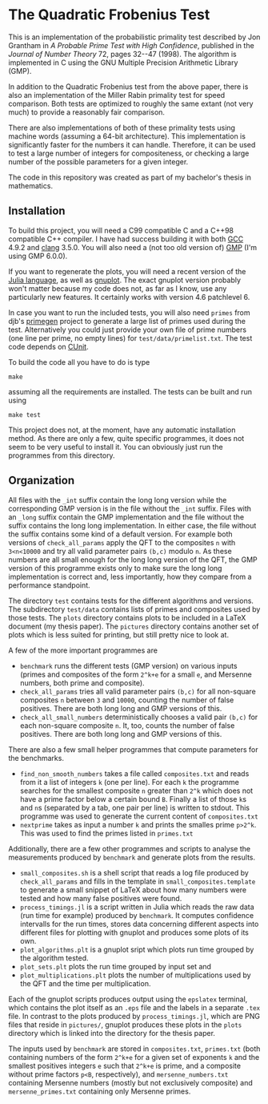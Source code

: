 The Quadratic Frobenius Test
============================

This is an implementation of the probabilistic primality test described by Jon
Grantham in *A Probable Prime Test with High Confidence*, published in the
*Journal of Number Theory* 72, pages 32--47 (1998).  The algorithm is
implemented in C using the GNU Multiple Precision Arithmetic Library (GMP).

In addition to the Quadratic Frobenius test from the above paper, there is
also an implementation of the Miller Rabin primality test for speed comparison.
Both tests are optimized to roughly the same extant (not very much) to provide
a reasonably fair comparison.

There are also implementations of both of these primality tests using machine
words (assuming a 64-bit architecture).  This implementation is significantly
faster for the numbers it can handle.  Therefore, it can be used to test a
large number of integers for compositeness, or checking a large number of the
possible parameters for a given integer.

The code in this repository was created as part of my bachelor's thesis in
mathematics.


Installation
------------

To build this project, you will need a C99 compatible C and a C++98 compatible
C++ compiler.  I have had success building it with both
[GCC](https://gcc.gnu.org/) 4.9.2 and [clang](http://clang.llvm.org/) 3.5.0.
You will also need a (not too old version of) [GMP](http://gmplib.org/)
(I'm using GMP 6.0.0).

If you want to regenerate the plots, you will need a recent version of the
[Julia language](http://www.julialang.org/), as well as
[gnuplot](http://www.gnuplot.info/).  The exact gnuplot version probably won't
matter because my code does not, as far as I know, use any particularly new
features.  It certainly works with version 4.6 patchlevel 6.

In case you want to run the included tests, you will also need `primes` from
djb's [primegen](http://cr.yp.to/primegen.html) project to generate a large
list of primes used during the test.  Alternatively you could just provide your
own file of prime numbers (one line per prime, no empty lines) for
`test/data/primelist.txt`.  The test code depends on
[CUnit](http://cunit.sourceforge.net/).

To build the code all you have to do is type
```
make
```
assuming all the requirements are installed.  The tests can be built and run
using
```
make test
```

This project does not, at the moment, have any automatic installation method.
As there are only a few, quite specific programmes, it does not seem to be very
useful to install it.  You can obviously just run the programmes from this
directory.


Organization
------------

All files with the `_int` suffix contain the long long version while the
corresponding GMP version is in the file without the `_int` suffix.  Files with
an `_long` suffix contain the GMP implementation and the file without the
suffix contains the long long implementation.  In either case, the file without
the suffix contains some kind of a default version.  For example both versions of
`check_all_params` apply the QFT to the composites `n` with `3<n<10000` and try
all valid parameter pairs `(b,c)` modulo `n`.  As these numbers are all small
enough for the long long version of the QFT, the GMP version of this programme
exists only to make sure the long long implementation is correct and, less
importantly, how they compare from a performance standpoint.

The directory `test` contains tests for the different algorithms and versions.
The subdirectory `test/data` contains lists of primes and composites used by
those tests.  The `plots` directory contains plots to be included in a LaTeX
document (my thesis paper).  The `pictures` directory contains another set of
plots which is less suited for printing, but still pretty nice to look at.

A few of the more important programmes are

* `benchmark` runs the different tests (GMP version) on various inputs
  (primes and composites of the form `2^k+e` for a small `e`, and Mersenne
  numbers, both prime and composite).
* `check_all_params` tries all valid parameter pairs `(b,c)` for all non-square
  composites `n` between `3` and `10000`, counting the number of false
  positives.  There are both long long and GMP versions of this.
* `check_all_small_numbers` deterministically chooses a valid pair `(b,c)` for
  each non-square composite `n`.  It, too, counts the number of false positives.
  There are both long long and GMP versions of this.

There are also a few small helper programmes that compute parameters for the
benchmarks.

* `find_non_smooth_numbers` takes a file called `composites.txt` and reads from
  it a list of integers `k` (one per line).  For each `k` the programme searches
  for the smallest composite `n` greater than `2^k` which does not have a prime
  factor below a certain bound `B`.  Finally a list of those `k`s and `n`s
  (separated by a tab, one pair per line) is written to stdout.  This programme
  was used to generate the current content of `composites.txt`
* `nextprime` takes as input a number `k` and prints the smalles prime `p>2^k`.
  This was used to find the primes listed in `primes.txt`

Additionally, there are a few other programmes and scripts to analyse the
measurements produced by `benchmark` and generate plots from the results.

* `small_composites.sh` is a shell script that reads a log file produced by
  `check_all_params` and fills in the template in `small_composites.template` to
  generate a small snippet of LaTeX about how many numbers were tested and how
  many false positives were found.
* `process_timings.jl` is a script written in Julia which reads the raw data
  (run time for example) produced by `benchmark`.  It computes confidence
  intervalls for the run times, stores data concerning different aspects into
  different files for plotting with gnuplot and produces some plots of its own.
* `plot_algorithms.plt` is a gnuplot sript which plots run time grouped by the
  algorithm tested.
* `plot_sets.plt` plots the run time grouped by input set and
* `plot_multiplications.plt` plots the number of multiplications used by the QFT
  and the time per multiplication.

Each of the gnuplot scripts produces output using the `epslatex` terminal, which
contains the plot itself as an `.eps` file and the labels in a separate `.tex`
file.  In contrast to the plots produced by `process_timings.jl`, which are PNG
files that reside in `pictures/`, gnuplot produces these plots in the `plots`
directory which is linked into the directory for the thesis paper.

The inputs used by `benchmark` are stored in `composites.txt`, `primes.txt`
(both containing numbers of the form `2^k+e` for a given set of exponents `k`
and the smallest positives integers `e` such that `2^k+e` is prime, and a
composite without prime factors `p<B`, respectively), and
`mersenne_numbers.txt` containing Mersenne numbers (mostly but not exclusively
composite) and `mersenne_primes.txt` containing only Mersenne primes.

